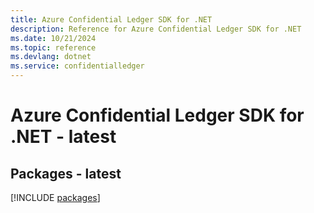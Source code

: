 ```yaml
---
title: Azure Confidential Ledger SDK for .NET
description: Reference for Azure Confidential Ledger SDK for .NET
ms.date: 10/21/2024
ms.topic: reference
ms.devlang: dotnet
ms.service: confidentialledger
---
```

# Azure Confidential Ledger SDK for .NET - latest
## Packages - latest
[!INCLUDE [packages](confidential-ledger-index.md)]